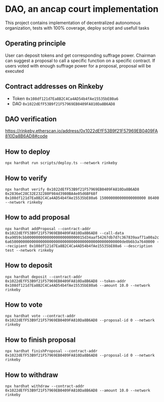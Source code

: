 # DAO, an ancap court implementation

This project contains implementation of decentralized autonomous organization, tests with 100% coverage, deploy script and usefull tasks 

## Operating principle

User can deposit tokens and get corresponding suffrage power. Chairman can suggest a proposal to call a specific function on a specific contract. If users voted with enough suffrage power for a proposal, proposal will be executed

## Contract addresses on Rinkeby
- Token `0x108df121d7Ea8B2C4Ca4AD54b4fAe15535bE80a6` 
- DAO `0x1022dEfF53B9f21F57969EB0409FA810Da8B6AD8`

## DAO verification
https://rinkeby.etherscan.io/address/0x1022dEfF53B9f21F57969EB0409FA810Da8B6AD8#code

## How to deploy
`npx hardhat run scripts/deploy.ts --network rinkeby`

## How to verify 
`npx hardhat verify 0x1022dEfF53B9f21F57969EB0409FA810Da8B6AD8 0x2836eC28C32E232280F984d3980BA4e05d6BF68f 0x108df121d7Ea8B2C4Ca4AD54b4fAe15535bE80a6 150000000000000000000 86400 --network rinkeby`

## How to add proposal
`npx hardhat addProposal --contract-addr 0x1022dEfF53B9f21F57969EB0409FA810Da8B6AD8 --call-data 0xa9059cbb00000000000000000000000015d34aaf54267db7d7c367839aaf71a00a2c6a650000000000000000000000000000000000000000000000000de0b6b3a7640000 --recipient 0x108df121d7Ea8B2C4Ca4AD54b4fAe15535bE80a6 --description test --network rinkeby`

## How to deposit
`npx hardhat deposit --contract-addr 0x1022dEfF53B9f21F57969EB0409FA810Da8B6AD8 --token-addr 0x108df121d7Ea8B2C4Ca4AD54b4fAe15535bE80a6 --amount 10.0 --network rinkeby`

## How to vote
`npx hardhat vote --contract-addr 0x1022dEfF53B9f21F57969EB0409FA810Da8B6AD8 --proposal-id 0 --network rinkeby`

## How to finish proposal
`npx hardhat finishProposal --contract-addr 0x1022dEfF53B9f21F57969EB0409FA810Da8B6AD8 --proposal-id 0 --network rinkeby`

## How to withdraw
`npx hardhat withdraw --contract-addr 0x1022dEfF53B9f21F57969EB0409FA810Da8B6AD8 --amount 10.0 --network rinkeby`